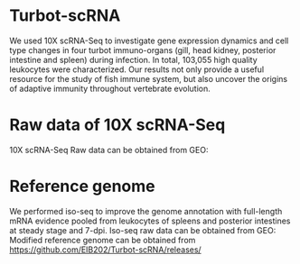 # Turbot-scRNA
We used 10X scRNA-Seq to investigate gene expression dynamics and cell type changes in four turbot immuno-organs (gill, head kidney, posterior intestine and spleen) during infection. In total, 103,055 high quality leukocytes were characterized. Our results not only provide a useful resource for the study of fish immune system, but also uncover the origins of adaptive immunity throughout vertebrate evolution.

# Raw data of 10X scRNA-Seq
10X scRNA-Seq Raw data can be obtained from GEO:

# Reference genome
We performed iso-seq to improve the genome annotation with full-length mRNA evidence pooled from leukocytes of spleens and posterior intestines at steady stage and 7-dpi.
Iso-seq raw data can be obtained from GEO:  
Modified reference genome can be obtained from https://github.com/EIB202/Turbot-scRNA/releases/  
